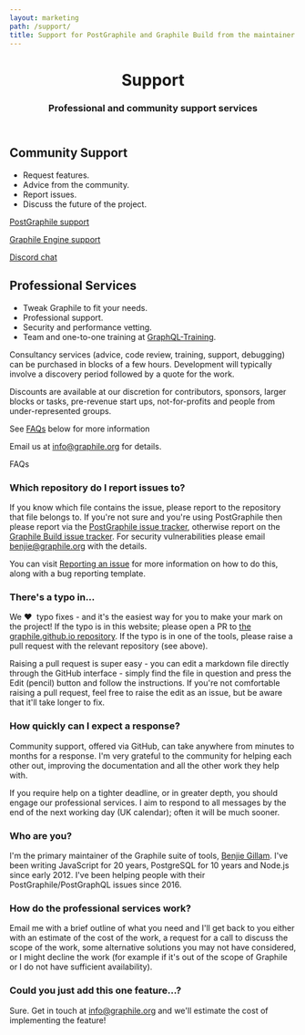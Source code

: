 ```yaml
---
layout: marketing
path: /support/
title: Support for PostGraphile and Graphile Build from the maintainer
---
```


<!-- **************************************** -->

<header class='hero simple'>
<div class='container'>
<div class='row'>
<div class='col-xs-12'>
<div class='hero-block'>

# Support

<h3>
  Professional and community support services
</h3>

</div>
</div>
</div>
</div>
</header>

<!-- **************************************** -->

<section>
<div class='container'>
<div class='row'>

<div class='col-xs-12 col-md-6'>

## Community Support

* Request features.
* Advice from the community.
* Report issues.
* Discuss the future of the project.

[PostGraphile support](https://github.com/graphile/postgraphile/issues)

[Graphile Engine support](https://github.com/graphile/graphile-build/issues)

[Discord chat](http://discord.gg/graphile)

</div>

<div class='col-xs-12 col-md-6'>

## Professional Services

* Tweak Graphile to fit your needs.
* Professional support.
* Security and performance vetting.
* Team and one-to-one training at [GraphQL-Training](https://graphql-training.com).

Consultancy services (advice, code review, training, support, debugging) can be
purchased in blocks of a few hours. Development will typically involve a
discovery period followed by a quote for the work.

Discounts are available at our discretion for contributors, sponsors, larger
blocks or tasks, pre-revenue start ups, not-for-profits and people from
under-represented groups.

See [FAQs](/support/#faqs) below for more information

Email us at <a href="mailto:info@graphile.org?subject=Graphile%20Custom%20Work%20or%20Support">info@graphile.org</a> for details.

</div>

</div>
</div>
</section>

<!-- **************************************** -->

<section>
<div class='container'>

<div class='f5 ttu fw6 mt0 mb3 bb pb2'>
FAQs
</div>

<div class='row'>
<div class='col-xs-12 col-md-6'>

### Which repository do I report issues to?

If you know which file contains the issue, please report to the repository that
file belongs to. If you're not sure and you're using PostGraphile then please
report via the [PostGraphile issue
tracker](https://github.com/graphile/postgraphile/issues), otherwise report
on the [Graphile Build issue
tracker](https://github.com/graphile/graphile-build/issues). For security vulnerabilities please email <a href="mailto:benjie@graphile.org?subject=PostGraphile%20Security%20Vulnerability">benjie@graphile.org</a> with the details.

You can visit [Reporting an issue]() for more information on how to do this, along with a bug reporting template.

### There's a typo in...

We ❤️ <span>&nbsp;</span>typo fixes - and it's the easiest way for you to make your mark on the
project! If the typo is in this website; please open a PR to [the graphile.github.io
repository](https://github.com/graphile/graphile.github.io). If the typo is in
one of the tools, please raise a pull request with the relevant repository (see
above).

Raising a pull request is super easy - you can edit a markdown file directly
through the GitHub interface - simply find the file in question and press the
Edit (pencil) button and follow the instructions. If you're not comfortable
raising a pull request, feel free to raise the edit as an issue, but be aware
that it'll take longer to fix.

### How quickly can I expect a response?

Community support, offered via GitHub, can take anywhere from minutes to months
for a response. I'm very grateful to the community for helping each other out,
improving the documentation and all the other work they help with.

If you require help on a tighter deadline, or in greater depth, you should
engage our professional services. I aim to respond to all messages by the end
of the next working day (UK calendar); often it will be much sooner.

</div>
<div class='col-xs-12 col-md-6'>

### Who are you?

I'm the primary maintainer of the Graphile suite of tools, [Benjie
Gillam](https://github.com/benjie). I've been writing JavaScript for 20 years,
PostgreSQL for 10 years and Node.js since early 2012. I've been helping people
with their PostGraphile/PostGraphQL issues since 2016.

### How do the professional services work?

Email me with a brief outline of what you need and I'll get back to you either
with an estimate of the cost of the work, a request for a call to discuss the
scope of the work, some alternative solutions you may not have considered, or
I might decline the work (for example if it's out of the scope of Graphile or
I do not have sufficient availability).

### Could you just add this one feature...?

Sure. Get in touch at <a href="mailto:info@graphile.org?subject=Graphile%20Custom%20Work%20or%20Support">info@graphile.org</a> and we'll estimate the cost of implementing the feature!

</div>
</div>

</div>
</section>

<!-- **************************************** -->
